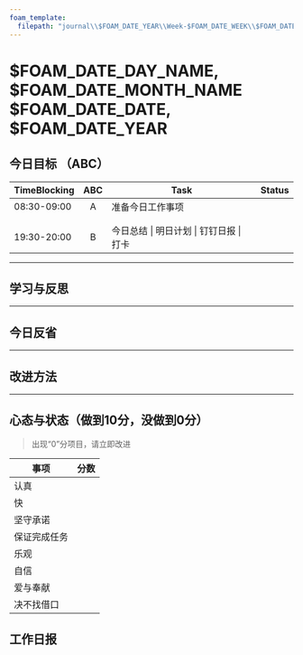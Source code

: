 ```yaml
---
foam_template:
  filepath: "journal\\$FOAM_DATE_YEAR\\Week-$FOAM_DATE_WEEK\\$FOAM_DATE_YEAR-$FOAM_DATE_MONTH-$FOAM_DATE_DATE.md"
---
```

# $FOAM_DATE_DAY_NAME, $FOAM_DATE_MONTH_NAME $FOAM_DATE_DATE, $FOAM_DATE_YEAR

## 今日目标 （ABC）

| TimeBlocking | ABC | Task                                     | Status |
| ------------ | :-: | ---------------------------------------- | ------ |
| 08:30-09:00  |  A  | 准备今日工作事项                         |        |
|              |     |                                          |        |
|              |     |                                          |        |
| 19:30-20:00  |  B  | 今日总结 \| 明日计划 \| 钉钉日报 \| 打卡 |        |

---

## 学习与反思

---

## 今日反省

---

## 改进方法

---

## 心态与状态（做到10分，没做到0分）

> 出现“0”分项目，请立即改进

| 事项         | 分数 |
| ------------ | ---- |
| 认真         |      |
| 快           |      |
| 坚守承诺     |      |
| 保证完成任务 |      |
| 乐观         |      |
| 自信         |      |
| 爱与奉献     |      |
| 决不找借口   |      |

## 工作日报
